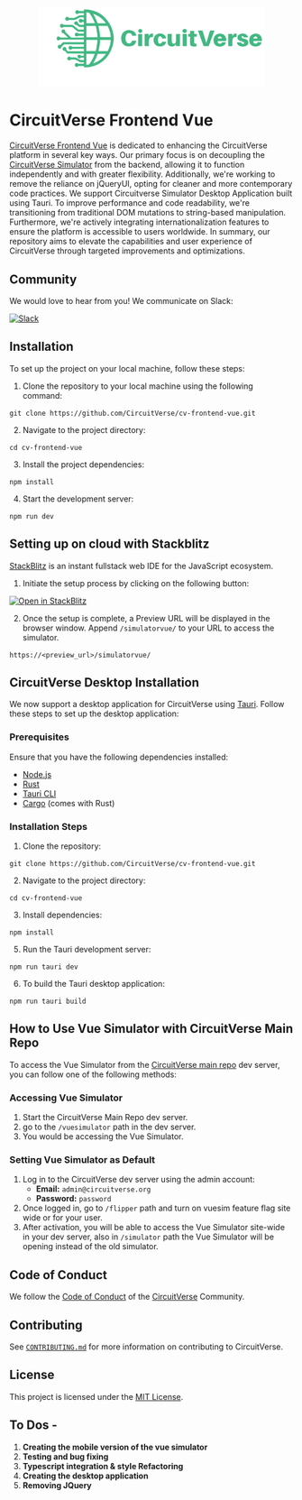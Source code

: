 <div align="center">
  <img src="https://github.com/CircuitVerse/CircuitVerse/raw/master/app/assets/images/cvlogo.svg" alt="The CircuitVerse logo" width="400"/>
</div>

# CircuitVerse Frontend Vue
[CircuitVerse Frontend Vue](https://circuitverse.netlify.app/simulatorvue) is dedicated to enhancing the CircuitVerse platform in several key ways. Our primary focus is on decoupling the [CircuitVerse Simulator](https://circuitverse.org/simulator) from the backend, allowing it to function independently and with greater flexibility. Additionally, we're working to remove the reliance on jQueryUI, opting for cleaner and more contemporary code practices. We support Circuitverse Simulator Desktop Application built using Tauri. To improve performance and code readability, we're transitioning from traditional DOM mutations to string-based manipulation. Furthermore, we're actively integrating internationalization features to ensure the platform is accessible to users worldwide. In summary, our repository aims to elevate the capabilities and user experience of CircuitVerse through targeted improvements and optimizations.

## Community
We would love to hear from you! We communicate on Slack:

[![Slack](https://img.shields.io/badge/chat-on_slack-purple.svg?style=for-the-badge&logo=slack)](https://circuitverse.org/slack)

## Installation
To set up the project on your local machine, follow these steps:

  1. Clone the repository to your local machine using the following command:
  ```
  git clone https://github.com/CircuitVerse/cv-frontend-vue.git
  ```
  2. Navigate to the project directory:
  ```
  cd cv-frontend-vue
  ```
  3. Install the project dependencies:
  ```
  npm install
  ```
  4. Start the development server:
  ```
  npm run dev
  ```

## Setting up on cloud with Stackblitz
[StackBlitz](https://developer.stackblitz.com/guides/user-guide/what-is-stackblitz) is an instant fullstack web IDE for the JavaScript ecosystem.

  1. Initiate the setup process by clicking on the following button:

  [![Open in StackBlitz](https://developer.stackblitz.com/img/open_in_stackblitz.svg)](https://stackblitz.com/~/github.com/CircuitVerse/cv-frontend-vue)

  2. Once the setup is complete, a Preview URL will be displayed in the browser window. Append `/simulatorvue/` to your URL to access the simulator.
  ```
  https://<preview_url>/simulatorvue/
  ```
## CircuitVerse Desktop Installation
We now support a desktop application for CircuitVerse using [Tauri](https://tauri.app/). Follow these steps to set up the desktop application:

### Prerequisites
Ensure that you have the following dependencies installed:
  - [Node.js](https://nodejs.org/)
  - [Rust](https://www.rust-lang.org/tools/install)
  - [Tauri CLI](https://tauri.app/v1/guides/getting-started/prerequisites)
  - [Cargo](https://doc.rust-lang.org/cargo/getting-started/installation.html) (comes with Rust)

### Installation Steps
  1. Clone the repository:
   ```
git clone https://github.com/CircuitVerse/cv-frontend-vue.git
  ```
 2. Navigate to the project directory:
```
cd cv-frontend-vue
```
3. Install dependencies:
```
npm install
```
5. Run the Tauri development server:
```
npm run tauri dev
```
6. To build the Tauri desktop application:
```
npm run tauri build
```

## How to Use Vue Simulator with CircuitVerse Main Repo
To access the Vue Simulator from the [CircuitVerse main repo](https://github.com/CircuitVerse/CircuitVerse) dev server, you can follow one of the following methods:

### Accessing Vue Simulator
  1. Start the CircuitVerse Main Repo dev server.
  2. go to the `/vuesimulator` path in the dev server.
  3. You would be accessing the Vue Simulator.

### Setting Vue Simulator as Default
  1. Log in to the CircuitVerse dev server using the admin account:
      - **Email:** `admin@circuitverse.org`
      - **Password:** `password`
  2. Once logged in, go to `/flipper` path and turn on vuesim feature flag site wide or for your user.
  3. After activation, you will be able to access the Vue Simulator site-wide in your dev server, also in `/simulator` path the Vue Simulator will be opening instead of the old simulator.

## Code of Conduct
We follow the [Code of Conduct](https://github.com/CircuitVerse/CircuitVerse/blob/master/code-of-conduct.md) of the [CircuitVerse](https://circuitverse.org) Community.

## Contributing
See [`CONTRIBUTING.md`](https://github.com/CircuitVerse/CircuitVerse/blob/master/CONTRIBUTING.md) for more information on contributing to CircuitVerse.

## License
This project is licensed under the [MIT License](LICENSE).

## To Dos -
1. **Creating the mobile version of the vue simulator** 
2. **Testing and bug fixing**
3. **Typescript integration & style Refactoring**
4. **Creating the desktop application** 
5. **Removing JQuery**
